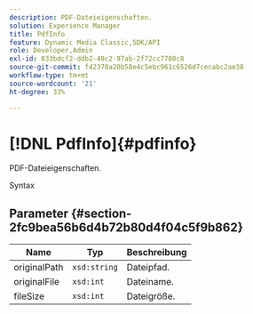 ```yaml
---
description: PDF-Dateieigenschaften.
solution: Experience Manager
title: PdfInfo
feature: Dynamic Media Classic,SDK/API
role: Developer,Admin
exl-id: 033bdcf2-ddb2-48c2-97ab-2f72cc7780c8
source-git-commit: f42378a20b58e4c5ebc961c6526d7cecabc2ae38
workflow-type: tm+mt
source-wordcount: '21'
ht-degree: 33%

---
```


# [!DNL PdfInfo]{#pdfinfo}

PDF-Dateieigenschaften.

Syntax

## Parameter {#section-2fc9bea56b6d4b72b80d4f04c5f9b862}

| Name | Typ | Beschreibung |
|---|---|---|
| originalPath | `xsd:string` | Dateipfad. |
| originalFile | `xsd:int` | Dateiname. |
| fileSize | `xsd:int` | Dateigröße. |

